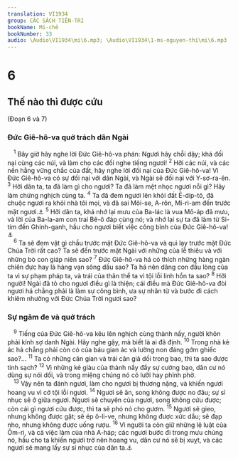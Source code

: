 ```yaml
---
translation: VI1934
group: CÁC SÁCH TIÊN-TRI
bookName: Mi-chê 
bookNumber: 33
audio: \Audio\VI1934\mi\6.mp3; \Audio\VI1934\1-ms-nguyen-thi\mi\6.mp3
---
```


<div class="title"><h1>6</h1><h2>Thế nào thì được cứu</h2><p>(Đoạn 6 và 7)</p><h3>Đức Giê-hô-va quở trách dân Ngài</h3></div>
<span class="verse mi_6_1"> <sup>1</sup> Bây giờ hãy nghe lời Đức Giê-hô-va phán: Ngươi hãy chỗi dậy; khá đối nại cùng các núi, và làm cho các đồi nghe tiếng ngươi! </span>
<span class="verse mi_6_2"><sup>2</sup> Hỡi các núi, và các nền hằng vững chắc của đất, hãy nghe lời đối nại của Đức Giê-hô-va! Vì Đức Giê-hô-va có sự đối nại với dân Ngài, và Ngài sẽ đối nại với Y-sơ-ra-ên. </span>
<span class="verse mi_6_3"><sup>3</sup> Hỡi dân ta, ta đã làm gì cho ngươi? Ta đã làm mệt nhọc ngươi nỗi gì? Hãy làm chứng nghịch cùng ta. </span>
<span class="verse mi_6_4"><sup>4</sup> Ta đã đem ngươi lên khỏi đất Ê-díp-tô, đã chuộc ngươi ra khỏi nhà tôi mọi, và đã sai Môi-se, A-rôn, Mi-ri-am đến trước mặt ngươi.<a data-toggle="tooltip" data-placement="bottom" title="Xu 4:10-16; 12:50-51; 15:20">⚓</a></span>
<span class="verse mi_6_5"><sup>5</sup> Hỡi dân ta, khá nhớ lại mưu của Ba-lác là vua Mô-áp đã mưu, và lời của Ba-la-am con trai Bê-ô đáp cùng nó; và nhớ lại sự ta đã làm từ Si-tim đến Ghinh-ganh, hầu cho ngươi biết việc công bình của Đức Giê-hô-va!<a data-toggle="tooltip" data-placement="bottom" title="Dan 22:2-24:25; Gios 3:1-4:19">⚓</a><br/></span>
<span class="verse mi_6_6"> <sup>6</sup> Ta sẽ đem vật gì chầu trước mặt Đức Giê-hô-va và quì lạy trước mặt Đức Chúa Trời rất cao? Ta sẽ đến trước mặt Ngài với những của lễ thiêu và với những bò con giáp niên sao? </span>
<span class="verse mi_6_7"><sup>7</sup> Đức Giê-hô-va há có thích những hàng ngàn chiên đực hay là hàng vạn sông dầu sao? Ta há nên dâng con đầu lòng của ta vì sự phạm pháp ta, và trái của thân thể ta vì tội lỗi linh hồn ta sao? </span>
<span class="verse mi_6_8"><sup>8</sup> Hỡi người! Ngài đã tỏ cho ngươi điều gì là thiện; cái điều mà Đức Giê-hô-va đòi ngươi há chẳng phải là làm sự công bình, ưa sự nhân từ và bước đi cách khiêm nhường với Đức Chúa Trời ngươi sao? <br/></span>
<div class="title"><h3>Sự ngăm đe và quở trách</h3></div>
<span class="verse mi_6_9"> <sup>9</sup> Tiếng của Đức Giê-hô-va kêu lên nghịch cùng thành nầy, người khôn phải kính sợ danh Ngài. Hãy nghe gậy, mà biết là ai đã định. </span>
<span class="verse mi_6_10"><sup>10</sup> Trong nhà kẻ ác há chẳng phải còn có của báu gian ác và lường non đáng gớm ghiếc sao?… </span>
<span class="verse mi_6_11"><sup>11</sup> Ta có những cân gian và trái cân giả dối trong bao, thì ta sao được tinh sạch? </span>
<span class="verse mi_6_12"><sup>12</sup> Vì những kẻ giàu của thành nầy đầy sự cường bạo, dân cư nó dùng sự nói dối, và trong miệng chúng nó có lưỡi hay phỉnh phờ. <br/></span>
<span class="verse mi_6_13"> <sup>13</sup> Vậy nên ta đánh ngươi, làm cho ngươi bị thương nặng, và khiến ngươi hoang vu vì cớ tội lỗi ngươi. </span>
<span class="verse mi_6_14"><sup>14</sup> Ngươi sẽ ăn, song không được no đâu; sự sỉ nhục sẽ ở giữa ngươi. Ngươi sẽ chuyên của ngươi, song không cứu được; còn cái gì ngươi cứu được, thì ta sẽ phó nó cho gươm. </span>
<span class="verse mi_6_15"><sup>15</sup> Ngươi sẽ gieo, nhưng không được gặt; sẽ ép ô-li-ve, nhưng không được xức dầu; sẽ đạp nho, nhưng không được uống rượu. </span>
<span class="verse mi_6_16"><sup>16</sup> Vì người ta còn giữ những lệ luật của Ôm-ri, và cả việc làm của nhà A-háp; các ngươi bước đi trong mưu chúng nó, hầu cho ta khiến ngươi trở nên hoang vu, dân cư nó sẽ bị xuỵt, và các ngươi sẽ mang lấy sự sỉ nhục của dân ta.<a data-toggle="tooltip" data-placement="bottom" title="1Vua 16:23-34; 21:25-26">⚓</a><br/></span>
